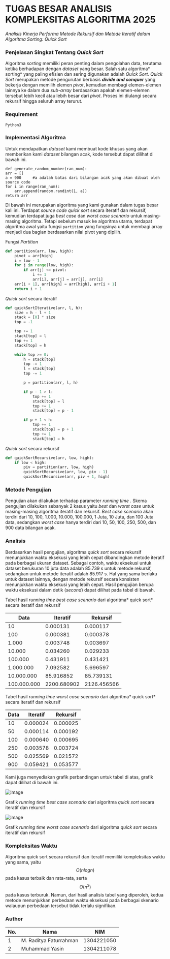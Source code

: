 # TUGAS BESAR ANALISIS KOMPLEKSITAS ALGORITMA 2025
*Analisis Kinerja Performa Metode Rekursif dan Metode Iteratif dalam Algoritma Sorting: Quick Sort*

### Penjelasan Singkat Tentang *Quick Sort*
Algoritma *sorting* memiliki peran penting dalam pengolahan data, terutama ketika berhadapan dengan *dataset* yang besar. Salah satu algoritma* sorting* yang paling efisien dan sering digunakan adalah *Quick Sort*. *Quick Sort* merupakan metode pengurutan berbasis ***divide and conquer*** yang bekerja dengan memilih elemen *pivot*, kemudian membagi elemen-elemen lainnya ke dalam dua *sub-array* berdasarkan apakah elemen-elemen tersebut lebih kecil atau lebih besar dari *pivot*. Proses ini diulangi secara rekursif hingga seluruh array terurut.

### Requirement
`Python3`

### Implementasi Algoritma
Untuk mendapatkan *dataset* kami membuat kode khusus yang akan memberikan kami *dataset* bilangan acak, kode tersebut dapat dilihat di bawah ini.

    def generate_random_number(ran_num):
    arr = []
    a = 900		#a adalah batas dari bilangan acak yang akan dibuat oleh source code
    for i in range(ran_num):
        arr.append(random.randint(1, a))
    return arr

Di bawah ini merupakan algoritma yang kami gunakan dalam tugas besar kali ini. Terdapat *source code quick sort* secara iteratif dan rekursif, kemudian terdapat juga *best case* dan *worst case scenario* untuk masing-masing algoritma. Tetapi sebelum masuk ke algoritma utama, terdapat algoritma awal yaitu fungsi `partition` yang fungsinya untuk membagi array menjadi dua bagian berdasarkan nilai pivot yang dipilih.

Fungsi *Partition*
```python
def partition(arr, low, high):
    pivot = arr[high]
    i = low - 1
    for j in range(low, high):
        if arr[j] <= pivot:
            i += 1
            arr[i], arr[j] = arr[j], arr[i]
    arr[i + 1], arr[high] = arr[high], arr[i + 1]
    return i + 1
```
*Quick sort* secara iteratif
```python
def quickSortIterative(arr, l, h):
    size = h - l + 1
    stack = [0] * size
    top = -1

    top += 1
    stack[top] = l
    top += 1
    stack[top] = h

    while top >= 0:
        h = stack[top]
        top -= 1
        l = stack[top]
        top -= 1

        p = partition(arr, l, h)

        if p - 1 > l:
            top += 1
            stack[top] = l
            top += 1
            stack[top] = p - 1

        if p + 1 < h:
            top += 1
            stack[top] = p + 1
            top += 1
            stack[top] = h
```
*Quick sort* secara rekursif
```python
def quickSortRecursive(arr, low, high):
    if low < high:
        piv = partition(arr, low, high)
        quickSortRecursive(arr, low, piv - 1)
        quickSortRecursive(arr, piv + 1, high)
```
### Metode Pengujian
Pengujian akan dilakukan terhadap parameter *running time* . Skema pengujian dilakukan sebanyak 2 kasus yaitu *best* dan *worst case* untuk masing-masing algoritma iteratif dan rekursif. *Best case scenario* akan terdiri dari 10, 100, 1.000, 10.000, 100.000, 1 Juta, 10 Juta, dan 100 Juta data, sedangkan *worst case* hanya terdiri dari 10, 50, 100, 250, 500, dan 900 data bilangan acak.
### Analisis
Berdasarkan hasil pengujian, algoritma *quick sort* secara rekursif menunjukkan waktu eksekusi yang lebih cepat dibandingkan metode iteratif pada berbagai ukuran dataset. Sebagai contoh, waktu eksekusi untuk dataset berukuran 10 juta data adalah 85.739 s untuk metode rekursif, sedangkan untuk metode iteratif adalah 85.917 s. Hal yang sama berlaku untuk dataset lainnya, dengan metode rekursif secara konsisten menunjukkan waktu eksekusi yang lebih cepat. Hasil pengujian berupa waktu eksekusi dalam detik (*second*) dapat dilihat pada tabel di bawah.

Tabel hasil *running time best case scenario* dari algoritma* quick sort* secara iteratif dan rekursif

|Data | Iteratif | Rekursif |
| ------------- | ------------- | ------------- |
| 10  | 0.000131 | 0.000117 | 
| 100 | 0.000381 | 0.000378 |
| 1.000  | 0.003748 | 0.003697 | 
| 10.000 | 0.034260 | 0.029233  |
| 100.000  | 0.431911 | 0.431421 | 
| 1.000.000 | 7.092582 | 5.696597 |
| 10.000.000  | 85.916852 | 85.739131 | 
| 100.000.000 | 2200.680902 | 2126.456566 |

Tabel hasil *running time worst case scenario* dari algoritma* quick sort* secara iteratif dan rekursif 

|Data | Iteratif | Rekursif |
| ------------- | ------------- | ------------- |
| 10  | 0.000024 | 0.000025 | 
| 50 | 0.000114 | 0.000192 |
| 100 | 0.000640 | 0.000695 | 
| 250 | 0.003578 | 0.003724 |
| 500 | 0.025569 | 0.021572 | 
| 900 | 0.059421 | 0.053577 |

Kami juga menyediakan grafik perbandingan untuk tabel di atas, grafik dapat dilihat di bawah ini.

![image](https://github.com/user-attachments/assets/f63a6600-4377-457e-9314-96de7147d0c2)

Grafik *running time best case scenario* dari algoritma *quick sort* secara iteratif dan rekursif

![image](https://github.com/user-attachments/assets/ae1d7669-ce3e-4c83-9caa-10259158260d)

Grafik *running time worst case scenario* dari algoritma *quick sort* secara iteratif dan rekursif

### Kompleksitas Waktu
Algoritma quick sort secara rekursif dan iteratif memiliki kompleksitas waktu yang sama, yaitu $$O(n log n)$$ pada kasus terbaik dan rata-rata, serta $$O(n^2)$$ pada kasus terburuk. Namun, dari hasil analisis tabel yang diperoleh, kedua metode menunjukkan perbedaan waktu eksekusi pada berbagai skenario walaupun perbedaan tersebut tidak terlalu signifikan.

### Author
|No. | Nama | NIM |
| ------------- | ------------- | ------------- |
| 1 | M. Raditya Faturrahman | 1304221050 |
| 2 | Muhammad Yasin | 1304211078 |
